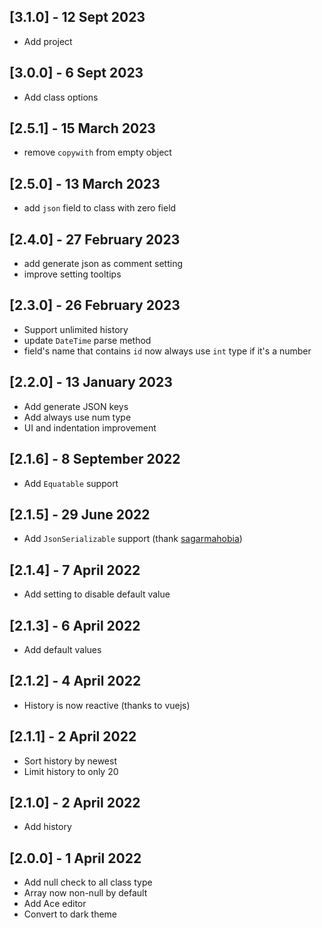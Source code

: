 
## [3.1.0] - 12 Sept 2023

- Add project
## [3.0.0] - 6 Sept 2023

- Add class options

## [2.5.1] - 15 March 2023

- remove `copywith` from empty object

## [2.5.0] - 13 March 2023

- add `json` field to class with zero field

## [2.4.0] - 27 February 2023

- add generate json as comment setting
- improve setting tooltips

## [2.3.0] - 26 February 2023

- Support unlimited history
- update `DateTime` parse method
- field's name that contains `id` now always use `int` type if it's a number

## [2.2.0] - 13 January 2023

- Add generate JSON keys
- Add always use num type
- UI and indentation improvement 

## [2.1.6] - 8 September 2022

- Add `Equatable` support 

## [2.1.5] - 29 June 2022

- Add `JsonSerializable` support (thank [sagarmahobia](https://github.com/sagarmahobia]))

## [2.1.4] - 7 April 2022

- Add setting to disable default value

## [2.1.3] - 6 April 2022

- Add default values

## [2.1.2] - 4 April 2022

- History is now reactive (thanks to vuejs)

## [2.1.1] - 2 April 2022

- Sort history by newest
- Limit history to only 20

## [2.1.0] - 2 April 2022

- Add history

## [2.0.0] - 1 April 2022

- Add null check to all class type
- Array now non-null by default
- Add Ace editor
- Convert to dark theme

